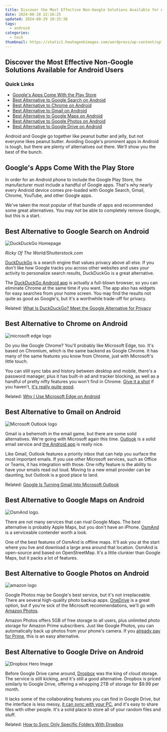 ```yaml
---
title: Discover the Most Effective Non-Google Solutions Available for Android Users
date: 2024-08-28 22:16:25
updated: 2024-08-29 10:33:38
tags:
  - android
categories:
  - tech
thumbnail: https://static1.howtogeekimages.com/wordpress/wp-content/uploads/2021/09/android-google-apps.png
---
```


## Discover the Most Effective Non-Google Solutions Available for Android Users

### Quick Links

* [Google's Apps Come With the Play Store](https://driver-download.techidaily.com/1722961160119-access-high-quality-microphone-and-speakers-with-new-microsoft-drivers-on-windows-download-here/)
* [Best Alternative to Google Search on Android](https://youtube-stream.techidaily.com/2024-approved-from-snippets-to-stars-the-essence-of-video-musical-success/)
* [Best Alternative to Chrome on Android](https://android-frp.techidaily.com/in-2024-ultimate-guide-from-huawei-frp-bypass-by-drfone-android/)
* [Best Alternative to Gmail on Android](https://youtube-blog.techidaily.com/n-2024-unlocking-the-door-to-dual-video-playback/)
* [Best Alternative to Google Maps on Android](https://video-screen-grab.techidaily.com/in-2024-minecraft-shaping-mastery-crafting-circles-and-spheres/)
* [Best Alternative to Google Photos on Android](https://driver-download.techidaily.com/how-to-fix-connectivity-errors-with-your-samsung-all-in-one-printer-in-windows-solutions-explored/)
* [Best Alternative to Google Drive on Android](https://activate-lock.techidaily.com/in-2024-a-comprehensive-guide-to-icloud-unlock-on-iphone-se-2022-online-by-drfone-ios/)

 Android and Google go together like peanut butter and jelly, but not everyone likes peanut butter. Avoiding Google's prominent apps in Android is tough, but there are plenty of alternatives out there. We'll show you the best of the bunch.

##  Google's Apps Come With the Play Store

 In order for an Android phone to include the Google Play Store, the manufacturer must include a handful of Google apps. That's why nearly every Android device comes pre-loaded with Google Search, Gmail, Chrome, YouTube, and other Google apps.

 We've taken the most popular of that bundle of apps and recommended some great alternatives. You may not be able to completely remove Google, but this is a start.

##  Best Alternative to Google Search on Android

![DuckDuckGo Homepage](https://static1.howtogeekimages.com/wordpress/wp-content/uploads/2021/01/1-duckduckgo-homepage.png) 

_Ricky Of The World/Shutterstock.com_

[DuckDuckGo](https://instagram-video-files.techidaily.com/instagram-influence-without-compromise-for-2024/) is a search engine that values privacy above all else. If you don't like how Google tracks you across other websites and uses your activity to personalize search results, DuckDuckGo is a great alternative.

 The [DuckDuckGo Android app](https://www.anrdoezrs.net/links/3607085/type/dlg/sid/UUhtgUeUpU208517/https://play.google.com/store/apps/details?id=com.duckduckgo.mobile.android) is actually a full-blown browser, so you can eliminate Chrome at the same time if you want. The app also has widgets for easy searches from your home screen. You may find the results not quite as good as Google's, but it's a worthwhile trade-off for privacy.

Related: [What Is DuckDuckGo? Meet the Google Alternative for Privacy](https://instagram-video-files.techidaily.com/instagram-influence-without-compromise-for-2024/) 

##  Best Alternative to Chrome on Android

![microsoft edge logo](https://static1.howtogeekimages.com/wordpress/wp-content/uploads/2021/02/microsoft-edge-hero.png) 

 Do you like Google Chrome? You'll probably like Microsoft Edge, too. It's based on Chromium, which is the same backend as Google Chrome. It has many of the same features you know from Chrome, just with Microsoft's little touch.

 You can still sync tabs and history between desktop and mobile, there's a password manager, plus it has built-in ad and tracker blocking, as well as a handful of pretty nifty features you won't find in Chrome. [Give it a shot](https://www.anrdoezrs.net/links/3607085/type/dlg/sid/UUhtgUeUpU208517/https://play.google.com/store/apps/details?id=com.microsoft.emmx) if you haven't, [it's really quite good](https://android-unlock.techidaily.com/best-ways-on-how-to-unlockbypassswiperemove-gionee-fingerprint-lock-by-drfone-android/).

Related: [Why I Use Microsoft Edge on Android](https://android-unlock.techidaily.com/best-ways-on-how-to-unlockbypassswiperemove-gionee-fingerprint-lock-by-drfone-android/) 

##  Best Alternative to Gmail on Android

![Microsoft Outlook logo](https://static1.howtogeekimages.com/wordpress/wp-content/uploads/2020/11/microsoft-office-logo-new.jpg) 

 Gmail is a behemoth in the email game, but there are some solid alternatives. We're going with Microsoft again this time. [Outlook](https://extra-skills.techidaily.com/updated-realistic-quantum-leaps-a-vfx-perspective/) is a solid email service and [the Android app](https://www.anrdoezrs.net/links/3607085/type/dlg/sid/UUhtgUeUpU208517/https://play.google.com/store/apps/details?id=com.microsoft.office.outlook) is really nice.

 Like Gmail, Outlook features a priority inbox that can help you surface the most important emails. If you use other Microsoft services, such as Office or Teams, it has integration with those. One nifty feature is the ability to have your emails read out loud. Moving to a new email provider can be daunting, but Outlook is a good place to land.

Related: [Google Is Turning Gmail Into Microsoft Outlook](https://extra-skills.techidaily.com/updated-realistic-quantum-leaps-a-vfx-perspective/) 

##  Best Alternative to Google Maps on Android

![OsmAnd logo.](https://static1.howtogeekimages.com/wordpress/wp-content/uploads/2021/09/OsmAnd.png) 

 There are not many services that can rival Google Maps. The best alternative is probably Apple Maps, but you don't have an iPhone. [OsmAnd](https://www.anrdoezrs.net/links/3607085/type/dlg/sid/UUhtgUeUpU208517/https://play.google.com/store/apps/details?id=net.osmand) is a serviceable contender worth a look.

 One of the best features of OsmAnd is offline maps. It'll ask you at the start where you live and download a large area around that location. OsmAnd is open-source and based on OpenStreetMap. It's a little clunkier than Google Maps, but it packs a lot of features.

##  Best Alternative to Google Photos on Android

![amazon logo](https://static1.howtogeekimages.com/wordpress/wp-content/uploads/2019/06/stock-lede-amazon.png) 

 Google Photos may be Google's best service, but it's not irreplaceable. There are several high-quality photo backup apps. [OneDrive](https://www.anrdoezrs.net/links/3607085/type/dlg/sid/UUhtgUeUpU208517/https://play.google.com/store/apps/details?id=com.microsoft.skydrive) is a great option, but if you're sick of the Microsoft recommendations, we'll go with [Amazon Photos](https://www.anrdoezrs.net/links/3607085/type/dlg/sid/UUhtgUeUpU208517/https://play.google.com/store/apps/details?id=com.amazon.clouddrive.photos).

 Amazon Photos offers 5GB of free storage to all users, plus unlimited photo storage for Amazon Prime subscribers. Just like Google Photos, you can automatically back up photos from your phone's camera. If you [already pay for Prime](https://www.reviewgeek.com/49588/the-best-amazon-prime-services-youre-not-using/), this is an easy alternative.

##  Best Alternative to Google Drive on Android

![Dropbox Hero Image](https://static1.howtogeekimages.com/wordpress/wp-content/uploads/2020/04/dropbox_hero_2.jpg) 

 Before Google Drive came around, [Dropbox](https://www.anrdoezrs.net/links/3607085/type/dlg/sid/UUhtgUeUpU208517/https://play.google.com/store/apps/details?id=com.dropbox.android) was the king of cloud storage. The service is still kicking, and it's still a good alternative. Dropbox is priced similarly to Google Drive, offering a whopping 2TB of storage for $9.99 per month.

 It lacks some of the collaborating features you can find in Google Drive, but the interface is less messy, [it can sync with your PC](https://fox-boxes.techidaily.com/new-zero-cost-green-screens-for-professionals/), and it's easy to share files with other people. It's a solid place to store all of your random files and stuff.

Related: [How to Sync Only Specific Folders With Dropbox](https://fox-boxes.techidaily.com/new-zero-cost-green-screens-for-professionals/)

<ins class="adsbygoogle"
     style="display:block"
     data-ad-format="autorelaxed"
     data-ad-client="ca-pub-7571918770474297"
     data-ad-slot="1223367746"></ins>



<ins class="adsbygoogle"
     style="display:block"
     data-ad-client="ca-pub-7571918770474297"
     data-ad-slot="8358498916"
     data-ad-format="auto"
     data-full-width-responsive="true"></ins>
